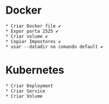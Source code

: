 # Docker
    * Criar Docker file ✔
    * Expor porta 2525 ✔
    * Criar volume ✔
    * Copiar Impostores ✔
    * usar --datadir no comando default ✔
# Kubernetes
    * Criar Deployment
    * Criar Service
    * Criar Volume